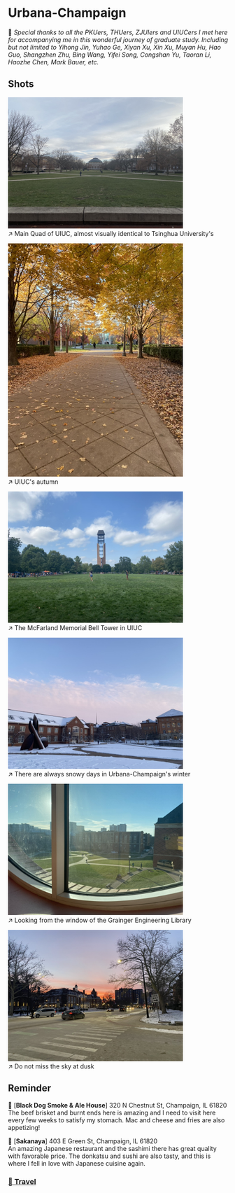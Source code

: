 # Urbana-Champaign

🩵 *Special thanks to all the PKUers, THUers, ZJUIers and UIUCers I met here for accompanying me in this wonderful journey of graduate study. Including but not limited to Yihong Jin, Yuhao Ge, Xiyan Xu, Xin Xu, Muyan Hu, Hao Guo, Shangzhen Zhu, Bing Wang, Yifei Song, Congshan Yu, Taoran Li, Haozhe Chen, Mark Bauer, etc.*

## Shots

<img src="../img/Urbana/lawn.jpeg" width=400/>\
↗️ Main Quad of UIUC, almost visually identical to Tsinghua University's

<img src="../img/Urbana/autumn.jpeg" width=400/>\
↗️ UIUC's autumn

<img src="../img/Urbana/bell.jpeg" width=400/>\
↗️ The McFarland Memorial Bell Tower in UIUC

<img src="../img/Urbana/snow.jpeg" width=400/>\
↗️ There are always snowy days in Urbana-Champaign's winter

<img src="../img/Urbana/library.jpeg" width=400/>\
↗️ Looking from the window of the Grainger Engineering Library

<img src="../img/Urbana/dusk.jpeg" width=400/>\
↗️ Do not miss the sky at dusk

## Reminder
📍 [**Black Dog Smoke & Ale House**] 320 N Chestnut St, Champaign, IL 61820\
The beef brisket and burnt ends here is amazing and I need to visit here every few weeks to satisfy my stomach. Mac and cheese and fries are also appetizing! 

📍 [**Sakanaya**] 403 E Green St, Champaign, IL 61820\
An amazing Japanese restaurant and the sashimi there has great quality with favorable price. The donkatsu and sushi are also tasty, and this is where I fell in love with Japanese cuisine again.


### [🚢 Travel](./travel.md)
